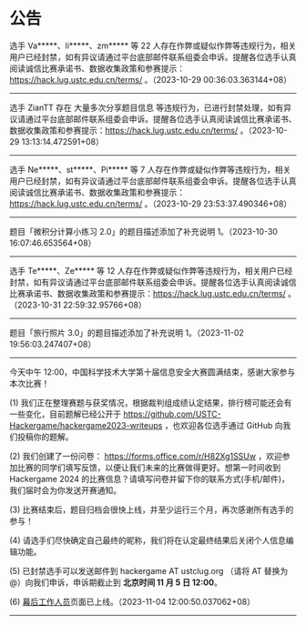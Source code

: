 # 公告

选手 Va\*\*\*\*\*、li\*\*\*\*\*、zm\*\*\*\*\* 等 22 人存在作弊或疑似作弊等违规行为，相关用户已经封禁，如有异议请通过平台底部邮件联系组委会申诉。提醒各位选手认真阅读诚信比赛承诺书、数据收集政策和参赛提示：<a href="https://hack.lug.ustc.edu.cn/terms/">https://hack.lug.ustc.edu.cn/terms/</a> 。（2023-10-29 00:36:03.363144+08）

---

选手 ZianTT 存在 大量多次分享题目信息 等违规行为，已进行封禁处理，如有异议请通过平台底部邮件联系组委会申诉。提醒各位选手认真阅读诚信比赛承诺书、数据收集政策和参赛提示：<a href="https://hack.lug.ustc.edu.cn/terms/">https://hack.lug.ustc.edu.cn/terms/</a> 。（2023-10-29 13:13:14.472591+08）

---

选手 Ne\*\*\*\*\*、st\*\*\*\*\*、Pi\*\*\*\*\* 等 7 人存在作弊或疑似作弊等违规行为，相关用户已经封禁，如有异议请通过平台底部邮件联系组委会申诉。提醒各位选手认真阅读诚信比赛承诺书、数据收集政策和参赛提示：<a href="https://hack.lug.ustc.edu.cn/terms/">https://hack.lug.ustc.edu.cn/terms/</a> 。（2023-10-29 23:53:37.490346+08）

---

题目「微积分计算小练习 2.0」的题目描述添加了补充说明 1。（2023-10-30 16:07:46.653564+08）

---

选手 Te\*\*\*\*\*、Ze\*\*\*\*\* 等 12 人存在作弊或疑似作弊等违规行为，相关用户已经封禁，如有异议请通过平台底部邮件联系组委会申诉。提醒各位选手认真阅读诚信比赛承诺书、数据收集政策和参赛提示：<a href="https://hack.lug.ustc.edu.cn/terms/">https://hack.lug.ustc.edu.cn/terms/</a> 。（2023-10-31 22:59:32.95766+08）

---

题目「旅行照片 3.0」的题目描述添加了补充说明 1。（2023-11-02 19:56:03.247407+08）

---

今天中午 12:00，中国科学技术大学第十届信息安全大赛圆满结束，感谢大家参与本次比赛！

(1) 我们正在整理赛题与获奖情况，根据裁判组成绩认定结果，排行榜可能还会有一些变化，目前题解已经公开于 <a href="https://github.com/USTC-Hackergame/hackergame2023-writeups">https://github.com/USTC-Hackergame/hackergame2023-writeups</a>  ，也欢迎各位选手通过 GitHub 向我们投稿你的题解。

(2) 我们创建了一份问卷： <a href="https://forms.office.com/r/H82Xg1SSUw">https://forms.office.com/r/H82Xg1SSUw</a> ，欢迎参加比赛的同学们填写反馈，以便让我们未来的比赛做得更好。想第一时间收到 Hackergame 2024 的比赛信息？请填写问卷并留下你的联系方式(手机/邮件)，我们届时会为你发送开赛通知。

(3) 比赛结束后，题目归档会很快上线，并至少运行三个月，再次感谢所有选手的参与！

(4) 请选手们尽快确定自己最终的昵称，我们将在认定最终结果后关闭个人信息编辑功能。

(5) 已封禁选手可以发送邮件到 hackergame AT ustclug.org （请将 AT 替换为 @）向我们申诉，申诉期截止到 <b>北京时间 11 月 5 日 12:00</b>。

(6) <a href="https://hack.lug.ustc.edu.cn/credits/">幕后工作人员</a>页面已上线。（2023-11-04 12:00:50.037062+08）

---

